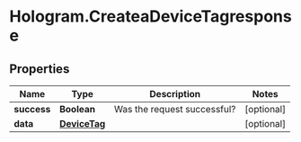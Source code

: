 # Hologram.CreateaDeviceTagresponse

## Properties
Name | Type | Description | Notes
------------ | ------------- | ------------- | -------------
**success** | **Boolean** | Was the request successful? | [optional] 
**data** | [**DeviceTag**](DeviceTag.md) |  | [optional] 


